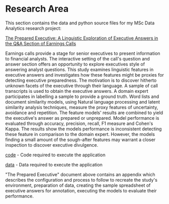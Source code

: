 # Research Area

This section contains the data and python source files for my MSc Data Analytics research project:

[The Prepared Executive: A Linguistic Exploration of Executive Answers in the Q&A Section of  Earnings Calls](the_prepared_executive_v1.0.pdf)

Earnings calls provide a stage for senior executives to present information to financial analysts. The interactive setting of the call's  question and answer section offers an opportunity to explore executives style of answering analyst questions. This study examines linguistic features in executive answers and investigates how these features might be proxies for detecting executive preparedness. The motivation is to discover hitherto unknown facets of the executive through their language. A sample of call transcripts is used to obtain the executive answers. A domain expert participates in labelling a sample to provide a ground truth. Word lists and document similarity models, using Natural language processing and latent similarity analysis techniques, measure the proxy features of uncertainty, avoidance and repetition. The feature models' results are combined to yield the executive's answer as prepared or unprepared. Model performance is evaluated through accuracy, precision, recall, F1 measure and Cohen's Kappa. The results show the models performance is inconsistent detecting these feature in comparison to the domain expert. However, the models finding a small amount of the sough-after features may warrant a closer inspection to discover executive divulgence.

[code](./code/#code-area) - Code required to execute the application 

[data](./data/README.md#data-area) - Data required to execute the application 

"The Prepared Executive" document above contains an appendix which describes the configuration and process to follow to recreate the study's
environment, preparation of data, creating the sample spreadsheet of executive answers for annotation, executing the models to evaluate their performance.
